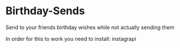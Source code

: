 # Birthday-Sends
Send to your friends birthday wishes while not actually sending them

In order for this to work you need to install:
instagrapi
